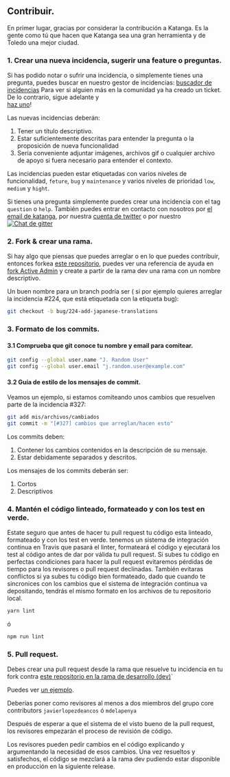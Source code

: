 ## Contribuir.

En primer lugar, gracias por considerar la contribución a Katanga. Es la gente como tú que hacen que Katanga sea una 
gran herramienta y de Toledo una mejor ciudad.

### 1. Crear una nueva incidencia, sugerir una feature o preguntas.

Si has podido notar o sufrir una incidencia, o simplemente tienes una pregunta, puedes buscar en nuestro gestor de 
incidencias:
[buscador de incidencias](https://github.com/swcraftersclm/katangapp-frontend/issues?)
Para ver si alguien más en la comunidad ya ha creado un ticket. De lo contrario, sigue adelante y  
[haz uno](https://github.com/swcraftersclm/katangapp-frontend/issues/new)!

Las nuevas incidencias deberán:

1. Tener un título descriptivo.
2. Estar suficientemente descritas para entender la pregunta o la proposición de nueva funcionalidad
3. Sería conveniente adjuntar imágenes, archivos gif o cualquier archivo de apoyo  si fuera necesario para entender 
el contexto.

Las incidencias pueden estar etiquetadas con varios niveles de funcionalidad, `feture`, `bug` y `maintenance` y varios 
niveles de prioridad `low`, `medium` y `hight`.

Si tienes una pregunta simplemente puedes crear una incidencia con el tag `question` o `help`. También puedes entrar 
en contacto con nosotros por [el email de katanga](mailto:katangapp@gmail.com), por nuestra 
[cuenta de twitter](https://twitter.com/katangapp) o por nuestro 
[![Chat de gitter](https://badges.gitter.im/craftsmanshipToledo/katanga/craftsmanshipToledo.svg)](https://gitter.im/craftsmanshipToledo/katanga)

### 2. Fork & crear una rama.

Si hay algo que piensas que puedes arreglar o en lo que puedes contribuir, entonces forkea
[este repositorio](https://github.com/swcraftersclm/katangapp-frontend), 
puedes ver una referencia de ayuda en
[fork Active Admin](https://help.github.com/articles/fork-a-repo) y create a partir de la rama dev una rama con 
un nombre descriptivo.

Un buen nombre para un branch podría ser ( si por ejemplo quieres arreglar la incidencia #224, que está etiquetada con
la etiqueta bug):

```sh
git checkout -b bug/224-add-japanese-translations
```

### 3. Formato de los commits.

#### 3.1 Comprueba que git conoce tu nombre y email para comitear.

```sh
git config --global user.name "J. Random User"
git config --global user.email "j.random.user@example.com"
```

#### 3.2 Guía de estilo de los mensajes de commit.

Veamos un ejemplo, si estamos comiteando unos cambios que resuelven parte de la incidencia #327:

```sh
git add mis/archivos/cambiados
git commit -m "[#327] cambios que arreglan/hacen esto"
``` 

Los commits deben:

1. Contener los cambios contenidos en la descripción de su mensaje.
2. Estar debidamente separados y descritos.

Los mensajes de los commits deberán ser:

1. Cortos
2. Descriptivos


### 4. Mantén el código linteado, formateado y con los test en verde.

Estate seguro que antes de hacer tu pull request tu código esta linteado, formateado y con los test en verde. tenemos un
sistema de integración continua en Travis que pasará el linter, formateará el código y ejecutará los test al código 
antes de dar por válida tu pull request. Si subes tu código en perfectas condiciones para hacer la pull request 
evitaremos pérdidas de tiempo para los revisores o pull request declinadas. También evitaras conflictos si ya subes tu 
código bien formateado, dado que cuando te sincronices con los cambios que el sistema de integración continua va 
depositando, tendrás el mismo formato en los archivos de tu repositorio local.

```sh
yarn lint
```

ó

```sh
npm run lint
```

### 5. Pull request.

Debes crear una pull request desde la rama que resuelve tu incidencia en tu fork contra 
[este repositorio en la rama de desarrollo (dev)](https://github.com/swcraftersclm/katangapp-frontend)`

Puedes ver [un ejemplo](https://github.com/swcraftersclm/katangapp-frontend/pull/90).

Deberías poner como revisores al menos a dos miembros del grupo core contributors `javierlopezdeancos` ó `mdelapenya` 

Después de esperar a que el sistema de el visto bueno de la pull request, los revisores empezarán el proceso de revisión
de código.

Los revisores pueden pedir cambios en el código explicando y argumentando la necesidad de esos cambios. Una vez resueltos
y satisfechos, el código se mezclará a la rama dev pudiendo estar disponible en producción en la siguiente release.


